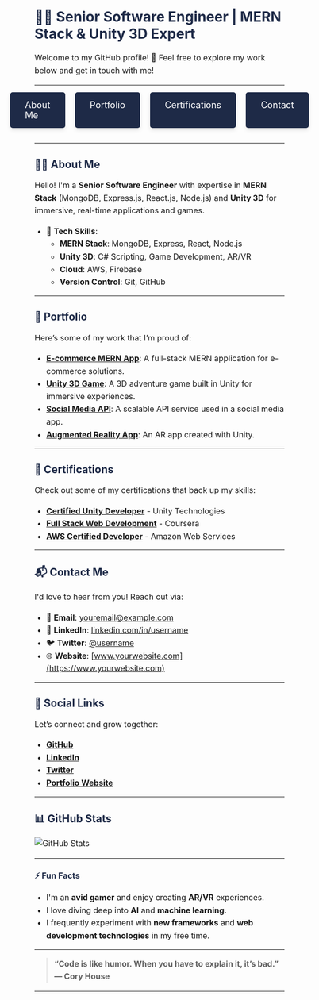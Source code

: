# 👨‍💻 **Senior Software Engineer** | **MERN Stack & Unity 3D Expert**

Welcome to my GitHub profile! 🚀 Feel free to explore my work below and get in touch with me!

---

<!-- Menu Section -->
<div style="display: flex; justify-content: center; gap: 20px; margin-bottom: 30px;">
  <a href="#about" style="text-decoration: none; background-color: #1e2a47; color: white; padding: 15px 30px; border-radius: 5px; font-size: 18px; box-shadow: 0 4px 8px rgba(0, 0, 0, 0.1); transition: 0.3s;">
    About Me
  </a>
  <a href="#portfolio" style="text-decoration: none; background-color: #1e2a47; color: white; padding: 15px 30px; border-radius: 5px; font-size: 18px; box-shadow: 0 4px 8px rgba(0, 0, 0, 0.1); transition: 0.3s;">
    Portfolio
  </a>
  <a href="#certificates" style="text-decoration: none; background-color: #1e2a47; color: white; padding: 15px 30px; border-radius: 5px; font-size: 18px; box-shadow: 0 4px 8px rgba(0, 0, 0, 0.1); transition: 0.3s;">
    Certifications
  </a>
  <a href="#contact" style="text-decoration: none; background-color: #1e2a47; color: white; padding: 15px 30px; border-radius: 5px; font-size: 18px; box-shadow: 0 4px 8px rgba(0, 0, 0, 0.1); transition: 0.3s;">
    Contact
  </a>
</div>

---

## 🧑‍💻 **About Me**

Hello! I'm a **Senior Software Engineer** with expertise in **MERN Stack** (MongoDB, Express.js, React.js, Node.js) and **Unity 3D** for immersive, real-time applications and games.

- 🔧 **Tech Skills**:
  - **MERN Stack**: MongoDB, Express, React, Node.js
  - **Unity 3D**: C# Scripting, Game Development, AR/VR
  - **Cloud**: AWS, Firebase
  - **Version Control**: Git, GitHub

---

## 🎯 **Portfolio**

Here’s some of my work that I’m proud of:

- **[E-commerce MERN App](https://github.com/username/project1)**: A full-stack MERN application for e-commerce solutions.
- **[Unity 3D Game](https://github.com/username/project2)**: A 3D adventure game built in Unity for immersive experiences.
- **[Social Media API](https://github.com/username/project3)**: A scalable API service used in a social media app.
- **[Augmented Reality App](https://github.com/username/project4)**: An AR app created with Unity.

---

## 🏅 **Certifications**

Check out some of my certifications that back up my skills:

- **[Certified Unity Developer](https://www.certification-link.com)** - Unity Technologies
- **[Full Stack Web Development](https://www.certification-link.com)** - Coursera
- **[AWS Certified Developer](https://www.certification-link.com)** - Amazon Web Services

---

## 📬 **Contact Me**

I'd love to hear from you! Reach out via:

- 📧 **Email**: [youremail@example.com](mailto:youremail@example.com)
- 💼 **LinkedIn**: [linkedin.com/in/username](https://www.linkedin.com/in/username)
- 🐦 **Twitter**: [@username](https://twitter.com/username)
- 🌐 **Website**: [www.yourwebsite.com](https://www.yourwebsite.com)

---

## 🎨 **Social Links**

Let’s connect and grow together:

- **[GitHub](https://github.com/username)**
- **[LinkedIn](https://linkedin.com/in/username)**
- **[Twitter](https://twitter.com/username)**
- **[Portfolio Website](https://www.yourwebsite.com)**

---

## 📊 **GitHub Stats**

![GitHub Stats](https://github-readme-stats.vercel.app/api?username=yourusername&show_icons=true&theme=radical)

---

### ⚡ **Fun Facts**

- I'm an **avid gamer** and enjoy creating **AR/VR** experiences.
- I love diving deep into **AI** and **machine learning**.
- I frequently experiment with **new frameworks** and **web development technologies** in my free time.

---

> **“Code is like humor. When you have to explain it, it’s bad.” — Cory House**

---

<!-- CSS for better button and layout appearance -->
<style>
  a:hover {
    background-color: #0f1d2a; /* Darker blue on hover */
    transform: scale(1.05); /* Slight scale effect for buttons */
    box-shadow: 0 6px 12px rgba(0, 0, 0, 0.2); /* Enhanced shadow on hover */
  }
  h1, h2, h3 {
    color: #1e2a47; /* Blue headers */
  }
  p, li {
    font-size: 16px;
    line-height: 1.6;
  }
  .section-title {
    color: #1e2a47;
    font-size: 24px;
    margin-bottom: 15px;
  }
  .section-content {
    padding: 15px;
    background-color: #f7f7f7;
    border-radius: 8px;
  }
  .portfolio-link {
    color: #1e2a47;
    text-decoration: none;
    font-size: 18px;
  }
  .portfolio-link:hover {
    text-decoration: underline;
  }
</style>
